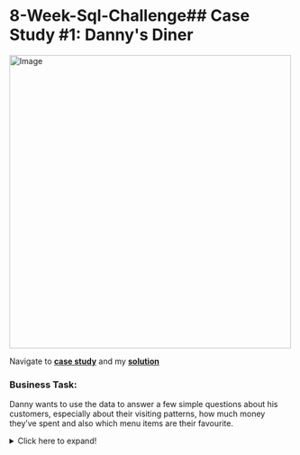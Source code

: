 # 8-Week-Sql-Challenge## Case Study #1: Danny's Diner 
<img src="https://user-images.githubusercontent.com/26268796/187030142-f7b24fdd-8868-4fa6-8d72-1b9f47a22bca.png" alt="Image" width="500" height="520">


Navigate to [**case study**](https://8weeksqlchallenge.com/case-study-1/) and my [**solution**](https://github.com/amay1212/8-week-SQL-Challenge-Danny-Ma-/blob/main/Case-Study-1/case_study_solutions.md)

### Business Task:
Danny wants to use the data to answer a few simple questions about his customers, especially about their visiting patterns, how much money they’ve spent and also which menu items are their favourite. 

<details>
<summary>
Click here to expand!
</summary>

### Entity Relationship Diagram:

![ER_Diagram](https://user-images.githubusercontent.com/26268796/187030269-3a6dd124-b488-466e-975b-c1c12085ba07.png)


### Case Study Questions:

1.  What is the total amount each customer spent at the restaurant?
2.  How many days has each customer visited the restaurant?
3.  What was the first item from the menu purchased by each customer?
4.  What is the most purchased item on the menu and how many times was it purchased by all customers?
5.  Which item was the most popular for each customer?
6.  Which item was purchased first by the customer after they became a member?
7.  Which item was purchased just before the customer became a member?
8.  What is the total items and amount spent for each member before they became a member?
9.  If each $1 spent equates to 10 points and sushi has a 2x points multiplier - how many points would each customer have?
10. In the first week after a customer joins the program (including their join date) they earn 2x points on all items, 
    not just sushi - how many points do customer A and B have at the end of January?

### Bonus Questions 

#### Join All Things

The following questions are related creating basic data tables that Danny and his team can use to quickly derive insights without needing to join the underlying tables using SQL.

Recreate the following table output using the available data:
![member_or_not](https://user-images.githubusercontent.com/26268796/187031999-deed8e84-6dc9-44d1-a712-c0717d069575.png)

#### Rank All The Things

Danny also requires further information about the ranking of customer products, but he purposely does not need the ranking for non-member purchases so he expects null ranking values for the records when customers are not yet part of the loyalty program.
![ranking_table](https://user-images.githubusercontent.com/26268796/187032031-1b95cb10-1bfe-40bc-a3b0-5a446f430c7b.png)


***



